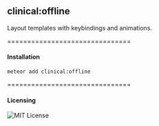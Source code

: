 ## clinical:offline
Layout templates with keybindings and animations.

===============================
#### Installation

````
meteor add clinical:offline
````

===============================
#### Licensing  

![MIT License](https://img.shields.io/badge/license-MIT-blue.svg)
